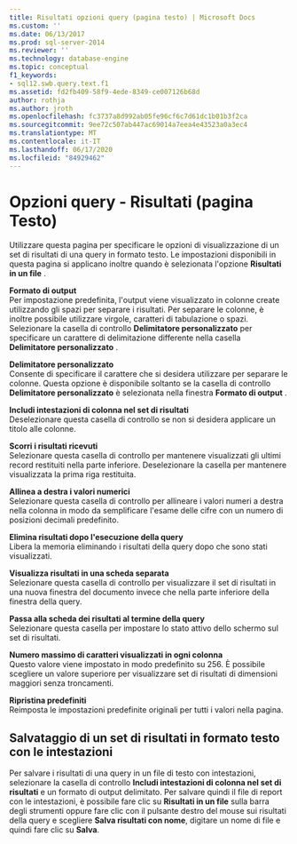 ```yaml
---
title: Risultati opzioni query (pagina testo) | Microsoft Docs
ms.custom: ''
ms.date: 06/13/2017
ms.prod: sql-server-2014
ms.reviewer: ''
ms.technology: database-engine
ms.topic: conceptual
f1_keywords:
- sql12.swb.query.text.f1
ms.assetid: fd2fb409-58f9-4ede-8349-ce007126b68d
author: rothja
ms.author: jroth
ms.openlocfilehash: fc3737a8d992ab05fe96cf6c7d61dc1b01b3f2ca
ms.sourcegitcommit: 9ee72c507ab447ac69014a7eea4e43523a0a3ec4
ms.translationtype: MT
ms.contentlocale: it-IT
ms.lasthandoff: 06/17/2020
ms.locfileid: "84929462"
---
```

# <a name="query-options-results-text-page"></a>Opzioni query - Risultati (pagina Testo)
  Utilizzare questa pagina per specificare le opzioni di visualizzazione di un set di risultati di una query in formato testo. Le impostazioni disponibili in questa pagina si applicano inoltre quando è selezionata l'opzione **Risultati in un file** .  
  
 **Formato di output**  
 Per impostazione predefinita, l'output viene visualizzato in colonne create utilizzando gli spazi per separare i risultati. Per separare le colonne, è inoltre possibile utilizzare virgole, caratteri di tabulazione o spazi. Selezionare la casella di controllo **Delimitatore personalizzato** per specificare un carattere di delimitazione differente nella casella **Delimitatore personalizzato** .  
  
 **Delimitatore personalizzato**  
 Consente di specificare il carattere che si desidera utilizzare per separare le colonne. Questa opzione è disponibile soltanto se la casella di controllo **Delimitatore personalizzato** è selezionata nella finestra **Formato di output** .  
  
 **Includi intestazioni di colonna nel set di risultati**  
 Deselezionare questa casella di controllo se non si desidera applicare un titolo alle colonne.  
  
 **Scorri i risultati ricevuti**  
 Selezionare questa casella di controllo per mantenere visualizzati gli ultimi record restituiti nella parte inferiore. Deselezionare la casella per mantenere visualizzata la prima riga restituita.  
  
 **Allinea a destra i valori numerici**  
 Selezionare questa casella di controllo per allineare i valori numeri a destra nella colonna in modo da semplificare l'esame delle cifre con un numero di posizioni decimali predefinito.  
  
 **Elimina risultati dopo l'esecuzione della query**  
 Libera la memoria eliminando i risultati della query dopo che sono stati visualizzati.  
  
 **Visualizza risultati in una scheda separata**  
 Selezionare questa casella di controllo per visualizzare il set di risultati in una nuova finestra del documento invece che nella parte inferiore della finestra della query.  
  
 **Passa alla scheda dei risultati al termine della query**  
 Selezionare questa casella per impostare lo stato attivo dello schermo sul set di risultati.  
  
 **Numero massimo di caratteri visualizzati in ogni colonna**  
 Questo valore viene impostato in modo predefinito su 256. È possibile scegliere un valore superiore per visualizzare set di risultati di dimensioni maggiori senza troncamenti.  
  
 **Ripristina predefiniti**  
 Reimposta le impostazioni predefinite originali per tutti i valori nella pagina.  
  
## <a name="saving-a-text-result-set-with-headers"></a>Salvataggio di un set di risultati in formato testo con le intestazioni  
 Per salvare i risultati di una query in un file di testo con intestazioni, selezionare la casella di controllo **Includi intestazioni di colonna nel set di risultati** e un formato di output delimitato. Per salvare quindi il file di report con le intestazioni, è possibile fare clic su **Risultati in un file** sulla barra degli strumenti oppure fare clic con il pulsante destro del mouse sui risultati della query e scegliere **Salva risultati con nome**, digitare un nome di file e quindi fare clic su **Salva**.  
  
  
